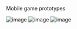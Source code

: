 Mobile game prototypes

![image](https://github.com/WillianSeidel/bugsandbugs/assets/126173353/e41fc93e-53d1-41e8-b79f-432d8c71253c)
![image](https://github.com/WillianSeidel/bugsandbugs/assets/126173353/4f24c902-b68b-4d37-bb31-786ab05a9560)
![image](https://github.com/WillianSeidel/bugsandbugs/assets/126173353/c00e1509-11e1-43a9-af89-b7c176867fb9)



